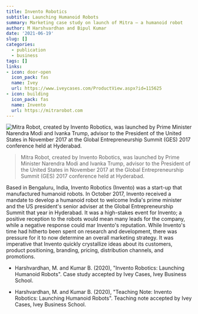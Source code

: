```yaml
---
title: Invento Robotics
subtitle: Launching Humanoid Robots
summary: Marketing case study on launch of Mitra — a humanoid robot
author: M Harshvardhan and Bipul Kumar
date: '2021-06-19'
slug: []
categories:
  - publication
  - business
tags: []
links:
- icon: door-open
  icon_pack: fas
  name: Ivey
  url: https://www.iveycases.com/ProductView.aspx?id=115625
- icon: building
  icon_pack: fas
  name: Invento
  url: https://mitrarobot.com
---
```


![Mitra Robot, created by Invento Robotics, was launched by Prime Minister Narendra Modi and Ivanka Trump, advisor to the President of the United States in November 2017 at the Global Entrepreneurship Summit (GES) 2017 conference held at Hyderabad.](https://inc42.com/wp-content/uploads/2018/01/mitra-feature.jpg)

> Mitra Robot, created by Invento Robotics, was launched by Prime Minister Narendra Modi and Ivanka Trump, advisor to the President of the United States in November 2017 at the Global Entrepreneurship Summit (GES) 2017 conference held at Hyderabad.

Based in Bengaluru, India, Invento Robotics (Invento) was a start-up that manufactured humanoid robots. In October 2017, Invento received a mandate to develop a humanoid robot to welcome India's prime minister and the US president's senior adviser at the Global Entrepreneurship Summit that year in Hyderabad. It was a high-stakes event for Invento; a positive reception to the robots would mean many leads for the company, while a negative response could mar Invento's reputation. While Invento's time had hitherto been spent on research and development, there was pressure for it to now determine an overall marketing strategy. It was imperative that Invento quickly crystallize ideas about its customers, product positioning, branding, pricing, distribution channels, and promotions.

-   Harshvardhan, M. and Kumar B. (2020), "Invento Robotics: Launching Humanoid Robots". Case study accepted by Ivey Cases, Ivey Business School.

-   Harshvardhan, M. and Kumar B. (2020), "Teaching Note: Invento Robotics: Launching Humanoid Robots". Teaching note accepted by Ivey Cases, Ivey Business School.
